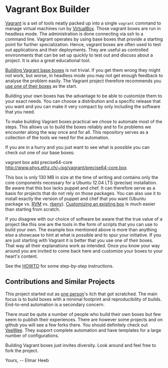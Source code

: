 Vagrant Box Builder
===================

[Vagrant](http://www.vagrantup.com) is a set of tools neatly packed up into a single ``vagrant`` command to manage virtual machines run by [VirtualBox](https://www.virtualbox.org/).  Those vagrant boxes are run in headless mode.  The administration is done connecting via ssh to a command line.  Vagrant operates by using base boxes that provide a starting point for further specialization.  Hence, vagrant boxes are often used to test out applications and their deployments.  They are useful as controlled environments that can be set up quickly to test out and discuss about a project.  It is also a great educational tool.

[Building Vagrant base boxes](http://docs.vagrantup.com/v1/docs/base_boxes.html) is not trivial.  If you get them wrong they might not work, but worse, in headless mode you may not get enough feedback to analyse the problem easily.  The Vagrant project therefore recommends you [use one of their boxes](http://docs.vagrantup.com/v1/docs/boxes.html) as the start.

Building your own boxes has the advantage to be able to customize them to your exact needs.  You can choose a distribution and a specific release that you want and you can make it very compact by only including the software that you need.

To make building Vagrant boxes practical we chose to automate most of the steps.  This allows us to build the boxes reliably and to fix problems we encounter along the way once and for all.  This repository serves as a collection of the tools we need for the automation.

If you are in a hurry and you just want to see what is possible you can check out one of our base boxes:

  vagrant box add precise64-core http://www.phys.ethz.ch/~isg/vagrant/precise64-core.box

This box is only 130 MB in size at the time of writing and contains only the core components necessary for a Ubuntu 12.04 LTS (precise) installation.  Be aware that this box lacks puppet and chef.  It can therefore serve as a basis for projects that do not rely on those packages.  You can also use it to install exactly the version of puppet and chef that you want (Ubuntu package vs. [RVM](https://rvm.io/) vs. [rbenv](https://github.com/sstephenson/rbenv)).  [Customizing an existing box](http://docs.vagrantup.com/v1/docs/boxes.html#creating_a_box) is much easier than starting from scratch.

If you disagree with our choice of software be aware that the true value of a project like this one are the tools in the form of scripts that you can use to build your own.  The example box mentioned above is more than anything else a showcase to hint at what is possible and to spur your initiative.  If you are just starting with Vagrant it is better that you use one of their boxes.  That way all their explanations work as intended.  Once you know your way around you are invited to come back here and customize your boxes to your heart's content.

See the [HOWTO](HOWTO.mdown) for some step-by-step instructions.

Contributions and Similar Projects
----------------------------------

This project started out as [one person](https://github.com/elmar)'s itch that got scratched.  The main focus is to build boxes with a minimal footprint and reproducibility of builds.  End-to-end automation is a secondary concern.

There must be quite a number of people who build their own boxes but few seem to publish their experiences.  There are however some projects and on github you will see a few forks there.  You should definitely check out [VeeWee](https://github.com/jedi4ever/veewee).  They support complete automation and have templates for a large number of configurations.

Building Vagrant boxes just invites diversity.  Look around and feel free to fork the project.

Yours, -- Elmar Heeb
